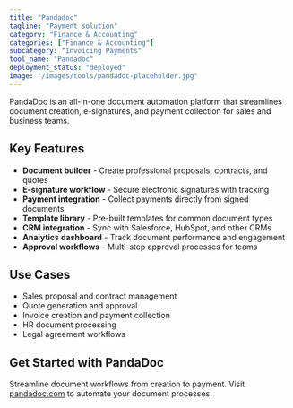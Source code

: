 ```yaml
---
title: "Pandadoc"
tagline: "Payment solution"
category: "Finance & Accounting"
categories: ["Finance & Accounting"]
subcategory: "Invoicing Payments"
tool_name: "Pandadoc"
deployment_status: "deployed"
image: "/images/tools/pandadoc-placeholder.jpg"
---
```

PandaDoc is an all-in-one document automation platform that streamlines document creation, e-signatures, and payment collection for sales and business teams.

## Key Features

- **Document builder** - Create professional proposals, contracts, and quotes
- **E-signature workflow** - Secure electronic signatures with tracking
- **Payment integration** - Collect payments directly from signed documents
- **Template library** - Pre-built templates for common document types
- **CRM integration** - Sync with Salesforce, HubSpot, and other CRMs
- **Analytics dashboard** - Track document performance and engagement
- **Approval workflows** - Multi-step approval processes for teams

## Use Cases

- Sales proposal and contract management
- Quote generation and approval
- Invoice creation and payment collection
- HR document processing
- Legal agreement workflows

## Get Started with PandaDoc

Streamline document workflows from creation to payment. Visit [pandadoc.com](https://www.pandadoc.com) to automate your document processes.
